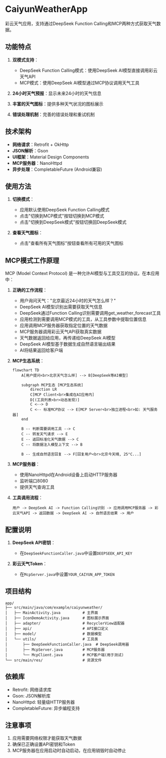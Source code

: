 # CaiyunWeatherApp

彩云天气应用，支持通过DeepSeek Function Calling和MCP两种方式获取天气数据。

## 功能特点

1. **双模式支持**：
   - DeepSeek Function Calling模式：使用DeepSeek AI模型直接调用彩云天气API
   - MCP模式：使用DeepSeek AI模型通过MCP协议调用天气工具

2. **24小时天气预报**：显示未来24小时的天气信息

3. **丰富的天气图标**：提供多种天气状况的图标展示

4. **错误处理机制**：完善的错误处理和重试机制

## 技术架构

- **网络请求**：Retrofit + OkHttp
- **JSON解析**：Gson
- **UI框架**：Material Design Components
- **MCP服务器**：NanoHttpd
- **异步处理**：CompletableFuture (Android兼容)

## 使用方法

1. **切换模式**：
   - 应用默认使用DeepSeek Function Calling模式
   - 点击"切换到MCP模式"按钮切换到MCP模式
   - 点击"切换到DeepSeek模式"按钮切换回DeepSeek模式

2. **查看天气图标**：
   - 点击"查看所有天气图标"按钮查看所有可用的天气图标

## MCP模式工作原理

MCP (Model Context Protocol) 是一种允许AI模型与工具交互的协议。在本应用中：

1. **正确的工作流程**：
   - 用户询问天气："北京最近24小时的天气怎么样？"
   - DeepSeek AI模型识别出需要获取天气信息
   - DeepSeek通过Function Calling识别需要调用get_weather_forecast工具
   - 应用检测到需要调用MCP模式的工具，从工具参数中提取位置信息
   - 应用调用MCP服务器获取指定位置的天气数据
   - MCP服务器调用彩云天气API获取真实数据
   - 天气数据返回给应用，再传递给DeepSeek AI模型
   - DeepSeek AI模型基于数据生成自然语言输出结果
   - AI将结果返回给客户端

2. **MCP生态系统**：
   ```mermaid
   flowchart TD
       A[用户提问<br>北京天气怎么样] --> B[DeepSeek等AI模型]
       
       subgraph MCP生态 [MCP生态系统]
           direction LR
           C[MCP Client<br>集成在AI应用内]
           D[(工具列表<br>动态发现)]
           C <--> D
           C <-- 标准MCP协议 --> E[MCP Server<br>独立进程<br>如: 天气服务器]
       end

       B -- 判断需要调用工具 --> C
       C -- 转发天气请求 --> E
       E -- 返回标准化天气数据 --> C
       C -- 将数据注入模型上下文 --> B
       
       B -- 生成自然语言回复 --> F[回复用户<br>北京今天晴, 25°C...]
   ```

3. **MCP服务器**：
   - 使用NanoHttpd在Android设备上启动HTTP服务器
   - 监听端口8080
   - 提供天气查询工具

4. **工具调用流程**：
   ```
   用户 -> DeepSeek AI -> Function Calling识别 -> 应用调用MCP服务器 -> 彩云天气API -> 返回数据 -> DeepSeek AI -> 自然语言结果 -> 用户
   ```

## 配置说明

1. **DeepSeek API密钥**：
   - 在`DeepSeekFunctionCaller.java`中设置`DEEPSEEK_API_KEY`

2. **彩云天气Token**：
   - 在`McpServer.java`中设置`YOUR_CAIYUN_APP_TOKEN`

## 项目结构

```
app/
├── src/main/java/com/example/caiyunweather/
│   ├── MainActivity.java          # 主界面
│   ├── IconDemoActivity.java      # 图标展示界面
│   ├── adapter/                   # RecyclerView适配器
│   ├── api/                       # API接口定义
│   ├── model/                     # 数据模型
│   └── utils/                     # 工具类
│       ├── DeepSeekFunctionCaller.java  # DeepSeek调用器
│       ├── McpServer.java         # MCP服务器
│       └── McpClient.java         # MCP客户端(用于测试)
└── src/main/res/                  # 资源文件
```

## 依赖库

- Retrofit: 网络请求库
- Gson: JSON解析库
- NanoHttpd: 轻量级HTTP服务器
- CompletableFuture: 异步编程支持

## 注意事项

1. 应用需要网络权限才能获取天气数据
2. 确保已正确设置API密钥和Token
3. MCP服务器在应用启动时自动启动，在应用销毁时自动停止